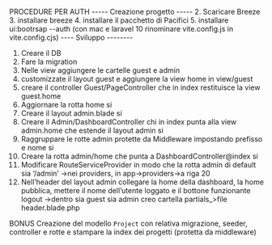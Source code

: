 PROCEDURE PER AUTH
----- Creazione progetto  -----
2. Scaricare Breeze
3. installare breeze
4. installare il pacchetto di Pacifici
5. installare ui:bootrsap --auth
(con mac e laravel 10 rinominare vite.config.js in vite.config.cjs)
---- Sviluppo --------
1. Creare il DB
2. Fare la migration
3. Nelle view aggiungere le cartelle guest e admin
4. customizzate  il layout guest e aggiungere la view home in view/guest
5. creare il controller Guest/PageController che in index restituisce la view guest.home
6. Aggiornare la rotta home si
7. Creare il layout admin.blade  si
8. Creare il Admin/DashboardController chi in index punta alla view admin.home che estende il layout admin si
9. Raggruppare le rotte admin protette da Middleware impostando prefisso e nome si
10. Creare la rotta admin/home che punta a DashboardController@index si
11. Modificare RouteServiceProvider in modo che la rotta admin di default sia ‘/admin’ ->nei providers, in app->providers->a riga 20
12. Nell’header del layout admin collegare la home della dashboard, la home pubblica, mettere il nome dell’utente loggato e il bottone funzionante logout
->dentro sia guest sia admin creo cartella partials_>file header.blade.php


BONUS
Creazione del modello `Project` con relativa migrazione, seeder, controller e rotte e stampare la index  dei progetti (protetta da middleware)
